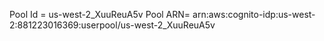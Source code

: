 Pool Id = us-west-2_XuuReuA5v
Pool ARN= arn:aws:cognito-idp:us-west-2:881223016369:userpool/us-west-2_XuuReuA5v
